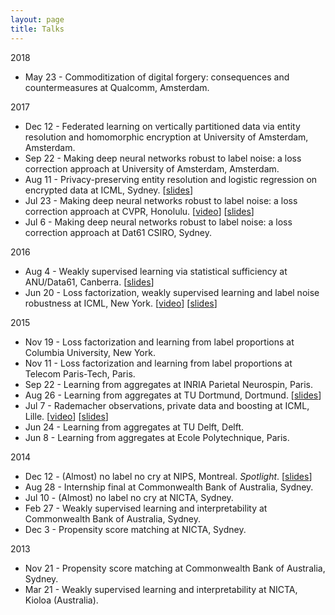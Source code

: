 ```yaml
---
layout: page
title: Talks
---
```


2018

- May 23 - Commoditization of digital forgery: consequences and countermeasures at Qualcomm, Amsterdam.

2017

- Dec 12 - Federated learning on vertically partitioned data via entity resolution and homomorphic encryption at University of Amsterdam, Amsterdam.
- Sep 22 - Making deep neural networks robust to label noise: a loss correction approach at University of Amsterdam, Amsterdam.
- Aug 11 - Privacy-preserving entity resolution and logistic regression on encrypted data at ICML, Sydney.
[[slides]({{site.baseurl}}assets/slides/2017_ICML.pdf)]
- Jul 23 - Making deep neural networks robust to label noise: a loss correction approach at CVPR, Honolulu.
[[video](https://www.youtube.com/watch?v=RDTcV9Zx1C4)]
[[slides]({{site.baseurl}}assets/slides/2017_CVPR.pdf)]
- Jul 6 - Making deep neural networks robust to label noise: a loss correction approach at Dat61 CSIRO, Sydney.

2016

- Aug 4 - Weakly supervised learning via statistical sufficiency at ANU/Data61, Canberra.
  [[slides]({{site.baseurl}}assets/slides/phd_thesis.pdf)]
- Jun 20 - Loss factorization, weakly supervised learning and label noise robustness at ICML, New York.
[[video](http://techtalks.tv/talks/loss-factorization-weakly-supervised-learning-and-label-noise-robustness/62441/)]
[[slides]({{site.baseurl}}assets/slides/2016_ICML.pdf)]

2015

- Nov 19 - Loss factorization and learning from label proportions at Columbia University, New York.
- Nov 11 - Loss factorization and learning from label proportions at Telecom Paris-Tech, Paris.
- Sep 22 - Learning from aggregates at INRIA Parietal Neurospin, Paris.
- Aug 26 - Learning from aggregates at TU Dortmund, Dortmund. [[slides]({{site.baseurl}}assets/slides/2015_TU_Dortmund.pdf)]
- Jul 7 - Rademacher observations, private data and boosting at ICML, Lille. [[video](http://videolectures.net/icml2015_patrini_rademacher_observations/)]
[[slides]({{site.baseurl}}assets/slides/2015_ICML.pdf)]
- Jun 24 - Learning from aggregates at TU Delft, Delft.
- Jun 8 - Learning from aggregates at Ecole Polytechnique, Paris.

2014

- Dec 12 - (Almost) no label no cry at NIPS, Montreal. *Spotlight*.
[[slides]({{site.baseurl}}assets/slides/2014_NIPS.pdf)]
- Aug 28 - Internship final at Commonwealth Bank of Australia, Sydney.
- Jul 10 - (Almost) no label no cry at NICTA, Sydney.
- Feb 27 - Weakly supervised learning and interpretability at Commonwealth Bank of Australia, Sydney.
- Dec 3 - Propensity score matching at NICTA, Sydney.

2013

- Nov 21 - Propensity score matching at Commonwealth Bank of Australia, Sydney.
- Mar 21 - Weakly supervised learning and interpretability at NICTA, Kioloa (Australia).
